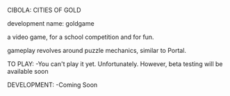 CIBOLA: CITIES OF GOLD

development name: goldgame

a video game, for a school competition and for fun.

gameplay revolves around puzzle mechanics, similar to Portal.



TO PLAY:
-You can't play it yet. Unfortunately. However, beta testing will be available soon


DEVELOPMENT:
-Coming Soon
